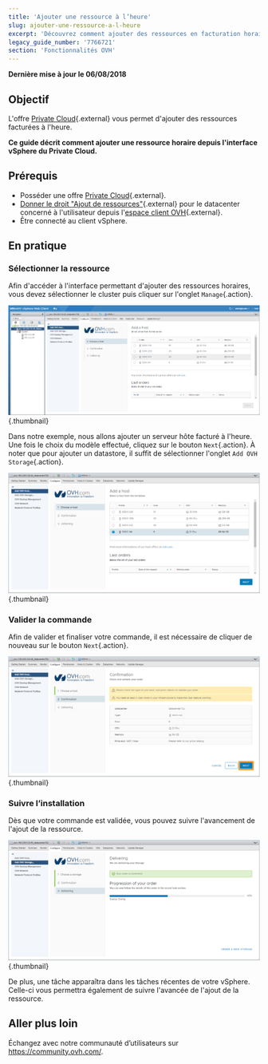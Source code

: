```yaml
---
title: 'Ajouter une ressource à l’heure'
slug: ajouter-une-ressource-a-l-heure
excerpt: 'Découvrez comment ajouter des ressources en facturation horaire'
legacy_guide_number: '7766721'
section: 'Fonctionnalités OVH'
---
```


**Dernière mise à jour le 06/08/2018**

## Objectif

L'offre [Private Cloud](https://www.ovh.com/fr/private-cloud/){.external} vous permet d'ajouter des ressources facturées à l'heure.

**Ce guide décrit comment ajouter une ressource horaire depuis l'interface vSphere du Private Cloud.**

## Prérequis

* Posséder une offre [Private Cloud](https://www.ovh.com/fr/private-cloud/){.external}.
* [Donner le droit "Ajout de ressources"](https://docs.ovh.com/fr/private-cloud/changer-les-droits-d-un-utilisateur/){.external} pour le datacenter concerné à l'utilisateur depuis l'[espace client OVH](https://www.ovh.com/auth/?action=gotomanager){.external}.
* Être connecté au client vSphere.


## En pratique

### Sélectionner la ressource

Afin d'accéder à l'interface permettant d'ajouter des ressources horaires, vous devez sélectionner le cluster puis cliquer sur l'onglet `Manage`{.action}.

![Ajout d'un host](images/addhost_01.png){.thumbnail}

Dans notre exemple, nous allons ajouter un serveur hôte facturé à l'heure. Une fois le choix du modèle effectué, cliquez sur le bouton `Next`{.action}. À noter que pour ajouter un datastore, il suffit de sélectionner l'onglet `Add OVH Storage`{.action}.

![Ajout d'un host](images/addhost_03.png){.thumbnail}


### Valider la commande

Afin de valider et finaliser votre commande, il est nécessaire de cliquer de nouveau sur le bouton `Next`{.action}.

![](images/addhost_04.png){.thumbnail}

### Suivre l’installation

Dès que votre commande est validée, vous pouvez suivre l'avancement de l'ajout de la ressource.

![](images/addhost_06.png){.thumbnail}

De plus, une tâche apparaîtra dans les tâches récentes de votre vSphere. Celle-ci vous permettra également de suivre l'avancée de l'ajout de la ressource.


## Aller plus loin

Échangez avec notre communauté d’utilisateurs sur <https://community.ovh.com/>.
